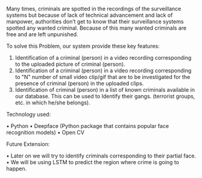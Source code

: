 Many times, criminals are spotted in the recordings of the surveillance systems but because of lack of technical advancement and lack of manpower, authorities don’t get to know that their surveillance systems spotted any wanted criminal.
Because of this many wanted criminals are free and are left unpunished.

To solve this Problem, our system provide these key features:

1. Identification of a criminal (person) in a video recording corresponding to the uploaded picture of criminal (person).
2. Identification of a criminal (person) in a video recording corresponding to "N" number of small video clip/gif that are to be investigated for the presence of criminal (person) in the uploaded clips.
3. Identification of criminal (person) in a list of known criminals available in our database. 
This can be used to Identify their gangs.
(terrorist groups, etc. in which he/she belongs).

Technology used:

• Python
• Deepface (Python package that contains popular face recognition models)
• Open CV

Future Extension:

• Later on we will try to identify criminals corresponding to their partial face.
• We will be using LSTM to predict the region where crime is going to happen.

